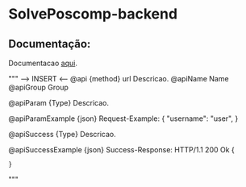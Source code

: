 # SolvePoscomp-backend

## Documentação:
Documentacao [aqui](https://alves-bruno.github.io/SolvePoscomp-backend/).


"""
--> INSERT <--
@api {method} url Descricao.
@apiName Name
@apiGroup Group

@apiParam {Type} Descricao.

@apiParamExample {json} Request-Example:
	{
		"username": "user",
	}

@apiSuccess {Type} Descricao.

@apiSuccessExample {json} Success-Response:
    HTTP/1.1 200 Ok
    {

    }
"""